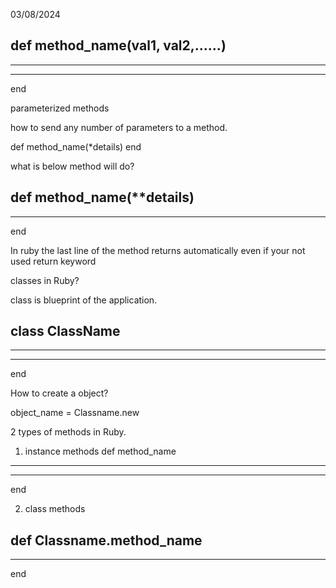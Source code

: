 03/08/2024

def method_name(val1, val2,......)
  ----
  ----
  ----
end

parameterized methods

how to send any number of parameters to a method.

def method_name(*details)
end

what is below method will do?

def method_name(**details)
  ---
  ---
end

In ruby the last line of the method returns automatically even if your not used return keyword

classes in Ruby?

class is blueprint of the application.

class ClassName
  ----
  ----
  ----
end

How to create a object?

object_name = Classname.new


2 types of methods in Ruby.

1) instance methods
def method_name
  ----
  ----
end


2) class methods

def Classname.method_name
  ---
  ---
end

